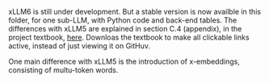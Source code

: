xLLM6 is still under development. But a stable version is now availble in this folder, for one sub-LLM, with Python code and back-end tables. The differences with xLLM5 are explained in section C.4 (appendix), in the project textbook, <a href="https://github.com/VincentGranville/Large-Language-Models/blob/main/Projects4.pdf">here</a>. Downloas the textbook to make all clickable links active, instead of just viewing it on GitHuv. 

One main difference with xLLM5 is the introduction of x-embeddings, consisting of multu-token words. 
